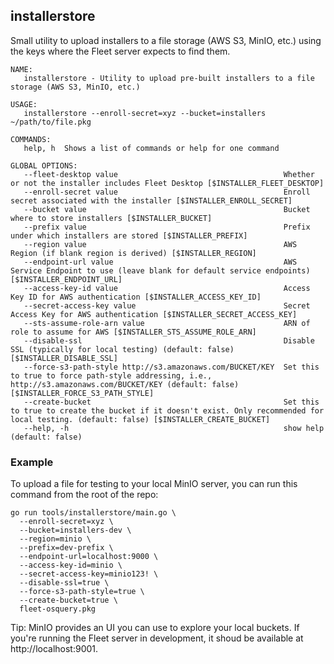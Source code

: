 ## installerstore 

Small utility to upload installers to a file storage (AWS S3, MinIO, etc.)
using the keys where the Fleet server expects to find them.

```
NAME:
   installerstore - Utility to upload pre-built installers to a file storage (AWS S3, MinIO, etc.)

USAGE:
   installerstore --enroll-secret=xyz --bucket=installers ~/path/to/file.pkg

COMMANDS:
   help, h  Shows a list of commands or help for one command

GLOBAL OPTIONS:
   --fleet-desktop value                                     Whether or not the installer includes Fleet Desktop [$INSTALLER_FLEET_DESKTOP]
   --enroll-secret value                                     Enroll secret associated with the installer [$INSTALLER_ENROLL_SECRET]
   --bucket value                                            Bucket where to store installers [$INSTALLER_BUCKET]
   --prefix value                                            Prefix under which installers are stored [$INSTALLER_PREFIX]
   --region value                                            AWS Region (if blank region is derived) [$INSTALLER_REGION]
   --endpoint-url value                                      AWS Service Endpoint to use (leave blank for default service endpoints) [$INSTALLER_ENDPOINT_URL]
   --access-key-id value                                     Access Key ID for AWS authentication [$INSTALLER_ACCESS_KEY_ID]
   --secret-access-key value                                 Secret Access Key for AWS authentication [$INSTALLER_SECRET_ACCESS_KEY]
   --sts-assume-role-arn value                               ARN of role to assume for AWS [$INSTALLER_STS_ASSUME_ROLE_ARN]
   --disable-ssl                                             Disable SSL (typically for local testing) (default: false) [$INSTALLER_DISABLE_SSL]
   --force-s3-path-style http://s3.amazonaws.com/BUCKET/KEY  Set this to true to force path-style addressing, i.e., http://s3.amazonaws.com/BUCKET/KEY (default: false) [$INSTALLER_FORCE_S3_PATH_STYLE]
   --create-bucket                                           Set this to true to create the bucket if it doesn't exist. Only recommended for local testing. (default: false) [$INSTALLER_CREATE_BUCKET]
   --help, -h                                                show help (default: false)
```

### Example

To upload a file for testing to your local MinIO server, you can run this
command from the root of the repo:

```
go run tools/installerstore/main.go \
  --enroll-secret=xyz \
  --bucket=installers-dev \
  --region=minio \
  --prefix=dev-prefix \
  --endpoint-url=localhost:9000 \
  --access-key-id=minio \
  --secret-access-key=minio123! \
  --disable-ssl=true \
  --force-s3-path-style=true \
  --create-bucket=true \
  fleet-osquery.pkg
```

Tip: MinIO provides an UI you can use to explore your local buckets. If you're
running the Fleet server in development, it shoud be available at
http://localhost:9001.
